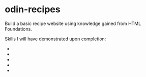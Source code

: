 # odin-recipes
Build a basic recipe website using knowledge gained from HTML Foundations.

Skills I will have demonstrated upon completion:
    <ul>
        <li></li>
        <li></li>
        <li></li>
        <li></li>
        <li></li>
    </ul>
